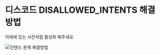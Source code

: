 # 디스코드 DISALLOWED_INTENTS 해결방법

아래에 있는 사진처럼 활성화 해주세요

![인텐드 문제 해결방법](https://cdn.discordapp.com/attachments/940224708169830440/945145377198333992/A8331480-A0D2-467C-88B0-C1815C6F2D0F.jpg)